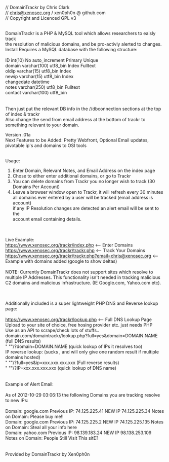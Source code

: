 // DomainTrackr by Chris Clark <br>
// chris@xenosec.org / xen0ph0n @ github.com <br>
// Copyright and Licenced GPL v3 <br><br>

DomainTrackr is a PHP & MySQL tool which allows researchers to eaisly track <br>
the resolution of malicious domains, and be pro-activly alerted to changes.<br>
Install Requires a MySQL database with the following structure:
<br><br>
ID    int(10) 	  	  	No  	  	auto_increment 	Primary 	Unique <br>
domain  	varchar(100) 	utf8_bin 		Index  	Fulltext<br>
oldip  	varchar(15) 	utf8_bin 	 	Index <br>
newip  	varchar(15) 	utf8_bin  	Index <br>
changedate  	datetime 	 	<br>
notes  	varchar(250) 	utf8_bin 	 	Fulltext<br>
contact  	varchar(100) 	utf8_bin 	 <br>
<br><br>
Then just put the relevant DB info in the //dbconnection sections at the top of index & trackr <br>
Also change the send from email address at the bottom of trackr to something relevant to your domain. <br>

Version .01a<br>
Next Features to be Added: Pretty Webfront, Optional Email updates, pivotable ip's and domains to OSI tools <br><br>


Usage:<br>
1. Enter Domain, Relevant Notes, and Email Address on the index page<br>
2. Chose to either enter additional domains, or go to Trackr<br>
3. You can delete domains from Trackr you no longer wish to track (30 Domains Per Account)<br>
4. Leave a browser window open to Trackr, it will refresh every 30 minutes<br>
all domains ever entered by a user will be tracked (email address is account)<br>
if any IP Resolution changes are detected an alert email will be sent to the<br>
account email containing details. <br>
<br><br>

Live Example:<br>
https://www.xenosec.org/trackr/index.php <-- Enter Domains<br>
https://www.xenosec.org/trackr/trackr.php <-- Track Your Domains<br>
https://www.xenosec.org/trackr/trackr.php?email=chris@xenosec.org <-- Example with domains added (google to show deltas)<br>
<br>
NOTE: Currently DomainTrackr does not support sites which resolve to multiple 
IP Addresses. This functionality isn't needed in tracking malicious C2 domains
and malicious infrastructure. (IE Google.com, Yahoo.com etc).<br><br><br>


Additionally included is a super lightweight PHP DNS and Reverse lookup page:<br><br>
https://www.xenosec.org/trackr/lookup.php <-- Full DNS Lookup Page<br>
Upload to your site of choice, free hosing provider etc. just needs PHP<br>
Use as an API to scrape/check lots of stuffs.. <br>
domain.com/domaintrackr/lookup.php?full=yes&domain=DOMAIN.NAME (full DNS results) <br>
" ""/?domain=DOMAIN.NAME (quick lookup of IPs it resolves too) <br>
IP reverse lookup: (sucks , and will only give one random result if multiple domains hosted) <br>
" ""/?full=yes&ip=xxx.xxx.xxx.xxx (Full reverse results) <br>
" ""/?IP=xxx.xxx.xxx.xxx (quick lookup of DNS name) <br>
<br><br>
Example of Alert Email:
<br><br>
As of 2012-10-29 03:06:13 the following Domains you are tracking resolve to new IPs: 
 <br><br>
Domain: google.com Previous IP: 74.125.225.41 NEW IP 74.125.225.34 Notes on Domain: Please buy me!!<br>
Domain: google.com Previous IP: 74.125.225.2 NEW IP 74.125.225.135 Notes on Domain: Steal all your info here<br>
Domain: yahoo.com Previous IP: 98.139.183.24 NEW IP 98.138.253.109 Notes on Domain: People Still Visit This sitE?<br>
<br><br>
Provided by DomainTrackr by Xen0ph0n
<br>
<br>
<br>

